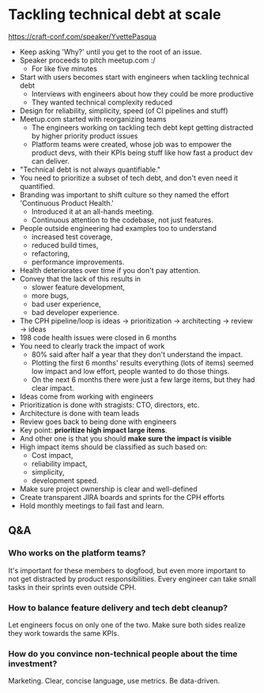 # Tackling technical debt at scale

https://craft-conf.com/speaker/YvettePasqua

- Keep asking 'Why?' until you get to the root of an issue.
- Speaker proceeds to pitch meetup.com :/
  - For like five minutes
- Start with users becomes start with engineers
  when tackling technical debt
  - Interviews with engineers about how they could be more productive
  - They wanted technical complexity reduced
- Design for reliability, simplicity, speed (of CI pipelines and stuff)
- Meetup.com started with reorganizing teams
  - The engineers working on tackling tech debt kept getting distracted
    by higher priority product issues
  - Platform teams were created, whose job was to empower the product devs,
    with their KPIs being stuff like how fast a product dev can deliver.
- "Technical debt is not always quantifiable."
- You need to prioritize a subset of tech debt,
  and don't even need it quantified.
- Branding was important to shift culture
  so they named the effort 'Continuous Product Health.'
  - Introduced it at an all-hands meeting.
  - Continuous attention to the codebase, not just features.
- People outside engineering had examples too to understand
  - increased test coverage,
  - reduced build times,
  - refactoring,
  - performance improvements.
- Health deteriorates over time if you don't pay attention.
- Convey that the lack of this results in
  - slower feature development,
  - more bugs,
  - bad user experience,
  - bad developer experience.
- The CPH pipeline/loop is
  ideas -> prioritization -> architecting -> review -> ideas
- 198 code health issues were closed in 6 months
- You need to clearly track the impact of work
  - 80% said after half a year that they don't understand the impact.
  - Plotting the first 6 months' results
    everything (lots of items)  seemed low impact and low effort,
    people wanted to do those things.
  - On the next 6 months there were just a few large items,
    but they had clear impact.
- Ideas come from working with engineers
- Prioritization is done with stragists: CTO, directors, etc.
- Architecture is done with team leads
- Review goes back to being done with engineers
- Key point: **prioritize high impact large items**.
- And other one is that you should **make sure the impact is visible**
- High impact items should be classified as such based on:
  - Cost impact,
  - reliability impact,
  - simplicity,
  - development speed.
- Make sure project ownership is clear and well-defined
- Create transparent JIRA boards and sprints for the CPH efforts
- Hold monthly meetings to fail fast and learn.

## Q&A

### Who works on the platform teams?

It's important for these members to dogfood,
but even more important to not get distracted by product responsibilities.
Every engineer can take small tasks in their sprints even outside CPH.

### How to balance feature delivery and tech debt cleanup?

Let engineers focus on only one of the two.
Make sure both sides realize they work towards the same KPIs.

### How do you convince non-technical people about the time investment?

Marketing. Clear, concise language, use metrics. Be data-driven.
